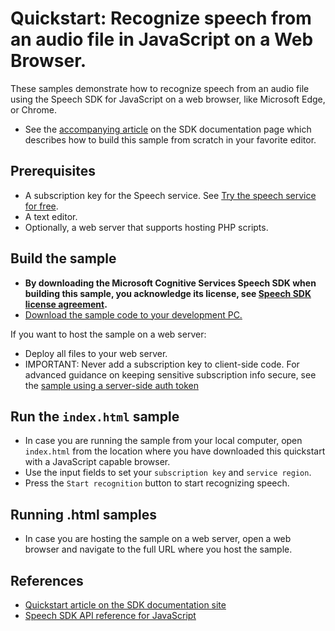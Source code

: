 
# Quickstart: Recognize speech from an audio file in JavaScript on a Web Browser.

These samples demonstrate how to recognize speech from an audio file using the Speech SDK for JavaScript on a web browser, like Microsoft Edge, or Chrome.
* See the [accompanying article](https://docs.microsoft.com/azure/cognitive-services/speech-service/quickstarts/speech-to-text-from-file?pivots=programming-language-javascript) on the SDK documentation page which describes how to build this sample from scratch in your favorite editor.

## Prerequisites

* A subscription key for the Speech service. See [Try the speech service for free](https://docs.microsoft.com/azure/cognitive-services/speech-service/get-started).
* A text editor.
* Optionally, a web server that supports hosting PHP scripts.

## Build the sample

* **By downloading the Microsoft Cognitive Services Speech SDK when building this sample, you acknowledge its license, see [Speech SDK license agreement](https://aka.ms/csspeech/license).**
* [Download the sample code to your development PC.](/README.md#get-the-samples)

If you want to host the sample on a web server:

* Deploy all files to your web server.
* IMPORTANT: Never add a subscription key to client-side code. For advanced guidance on keeping sensitive subscription info secure, see the [sample using a server-side auth token](https://github.com/Azure-Samples/cognitive-services-speech-sdk/tree/master/samples/js/browser)

## Run the `index.html` sample

* In case you are running the sample from your local computer, open `index.html` from the location where you have downloaded this quickstart with a JavaScript capable browser.
* Use the input fields to set your `subscription key` and `service region`.
* Press the `Start recognition` button to start recognizing speech.
   
## Running .html samples
* In case you are hosting the sample on a web server, open a web browser and navigate to the full URL where you host the sample.

## References

* [Quickstart article on the SDK documentation site](https://docs.microsoft.com/azure/cognitive-services/speech-service/quickstarts/speech-to-text-from-file?pivots=programming-language-javascript)
* [Speech SDK API reference for JavaScript](https://aka.ms/csspeech/javascriptref)
